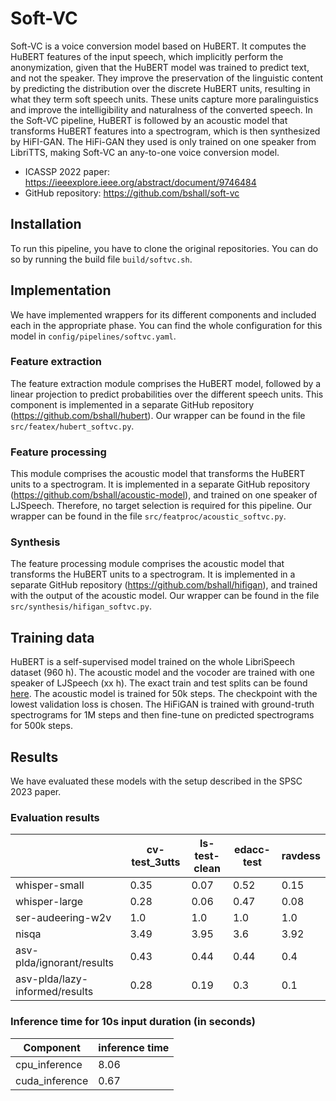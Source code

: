 # Soft-VC

Soft-VC is a voice conversion model based on HuBERT. It computes the HuBERT features of the input speech, which implicitly perform the anonymization, given that the HuBERT model was trained to predict text, and not the speaker. They improve the preservation of the linguistic content by predicting the distribution over the discrete HuBERT units, resulting in what they term soft speech units. These units capture more paralinguistics and improve the intelligibility and naturalness of the converted speech. In the Soft-VC pipeline, HuBERT is followed by an acoustic model that transforms HuBERT features into a spectrogram, which is then synthesized by HiFI-GAN. The HiFi-GAN they used is only trained on one speaker from LibriTTS, making Soft-VC an any-to-one voice conversion model.

- ICASSP 2022 paper: https://ieeexplore.ieee.org/abstract/document/9746484
- GitHub repository: https://github.com/bshall/soft-vc

## Installation

To run this pipeline, you have to clone the original repositories. You can do so by running the build file `build/softvc.sh`.

## Implementation

We have implemented wrappers for its different components and included each in the appropriate phase. You can find the whole configuration for this model in `config/pipelines/softvc.yaml`.

### Feature extraction

The feature extraction module comprises the HuBERT model, followed by a linear projection to predict probabilities over the different speech units. This component is implemented in a separate GitHub repository (<https://github.com/bshall/hubert>). Our wrapper can be found in the file `src/featex/hubert_softvc.py`.

### Feature processing

This module comprises the acoustic model that transforms the HuBERT units to a spectrogram. It is implemented in a separate GitHub repository (<https://github.com/bshall/acoustic-model>), and trained on one speaker of LJSpeech. Therefore, no target selection is required for this pipeline. Our wrapper can be found in the file `src/featproc/acoustic_softvc.py`.

### Synthesis

The feature processing module comprises the acoustic model that transforms the HuBERT units to a spectrogram. It is implemented in a separate GitHub repository (<https://github.com/bshall/hifigan>), and trained with the output of the acoustic model. Our wrapper can be found in the file `src/synthesis/hifigan_softvc.py`.

## Training data

HuBERT is a self-supervised model trained on the whole LibriSpeech dataset (960 h). The acoustic model and the vocoder are trained with one speaker of LJSpeech (xx h). The exact train and test splits can be found [here](https://github.com/bshall/hifigan/releases/tag/v0.1). The acoustic model is trained for 50k steps. The checkpoint with the lowest validation loss is chosen. The HiFiGAN is trained with ground-truth spectrograms for 1M steps and then fine-tune on predicted spectrograms for 500k steps.

## Results

We have evaluated these models with the setup described in the SPSC 2023 paper.

### Evaluation results

| | cv-test_3utts | ls-test-clean | edacc-test | ravdess |
| --- | --- | --- | --- | --- |
| whisper-small | 0.35 | 0.07 | 0.52 | 0.15 |
| whisper-large | 0.28 | 0.06 | 0.47 | 0.08 |
| ser-audeering-w2v | 1.0 | 1.0 | 1.0 | 1.0 |
| nisqa | 3.49 | 3.95 | 3.6 | 3.92 |
| asv-plda/ignorant/results | 0.43 | 0.44 | 0.44 | 0.4 |
| asv-plda/lazy-informed/results | 0.28 | 0.19 | 0.3 | 0.1 |

### Inference time for 10s input duration (in seconds)

| Component | inference time |
| --- | --- |
| cpu_inference | 8.06 |
| cuda_inference | 0.67 |
